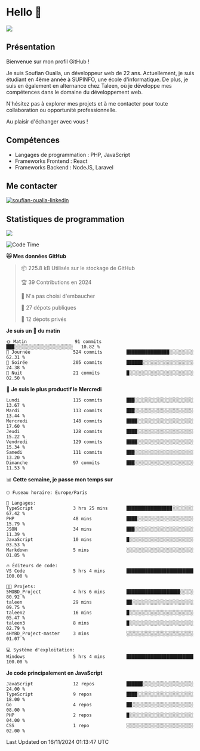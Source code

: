 # Hello 👋

![](https://komarev.com/ghpvc/?username=OSoufian&color=1a1b27)

## Présentation

Bienvenue sur mon profil GitHub !

Je suis Soufian Oualla, un développeur web de 22 ans. Actuellement, je suis étudiant en 4ème année à SUPINFO, une école d'informatique. De plus, je suis en également en alternance chez Taleen, où je développe mes compétences dans le domaine du développement web.

N'hésitez pas à explorer mes projets et à me contacter pour toute collaboration ou opportunité professionnelle.

Au plaisir d'échanger avec vous !

## Compétences

- Langages de programmation : PHP, JavaScript
- Frameworks Frontend : React
- Frameworks Backend : NodeJS, Laravel

## Me contacter

<p>
<a href="https://www.linkedin.com/in/soufian-oualla/" target="_blank"><img align="center" src="https://img.shields.io/badge/-LinkedIn-0077B5?style=for-the-badge&logo=Linkedin&logoColor=white" alt="soufian-oualla-linkedin"/></a>

## Statistiques de programmation

<a href="https://github-readme-stats.vercel.app/api/top-langs/?username=OSoufian&layout=compact">
  <img align="center" src="https://github-readme-stats.vercel.app/api/top-langs/?username=OSoufian&layout=compact"/>
</a>

<br />

<!--START_SECTION:waka-->
![Code Time](http://img.shields.io/badge/Code%20Time-265%20hrs%206%20mins-blue)

**🐱 Mes données GitHub** 

> 📦 225.8 kB Utilisés sur le stockage de GitHub 
 > 
> 🏆 39 Contributions en 2024
 > 
> 🚫 N'a pas choisi d'embaucher
 > 
> 📜 27 dépots publiques 
 > 
> 🔑 12 dépots privés 
 > 
**Je suis un 🐤 du matin** 

```text
🌞 Matin                  91 commits          ███░░░░░░░░░░░░░░░░░░░░░░   10.82 % 
🌆 Journée                524 commits         ████████████████░░░░░░░░░   62.31 % 
🌃 Soirée                 205 commits         ██████░░░░░░░░░░░░░░░░░░░   24.38 % 
🌙 Nuit                   21 commits          █░░░░░░░░░░░░░░░░░░░░░░░░   02.50 % 
```
📅 **Je suis le plus productif le Mercredi** 

```text
Lundi                    115 commits         ███░░░░░░░░░░░░░░░░░░░░░░   13.67 % 
Mardi                    113 commits         ███░░░░░░░░░░░░░░░░░░░░░░   13.44 % 
Mercredi                 148 commits         ████░░░░░░░░░░░░░░░░░░░░░   17.60 % 
Jeudi                    128 commits         ████░░░░░░░░░░░░░░░░░░░░░   15.22 % 
Vendredi                 129 commits         ████░░░░░░░░░░░░░░░░░░░░░   15.34 % 
Samedi                   111 commits         ███░░░░░░░░░░░░░░░░░░░░░░   13.20 % 
Dimanche                 97 commits          ███░░░░░░░░░░░░░░░░░░░░░░   11.53 % 
```


📊 **Cette semaine, je passe mon temps sur** 

```text
🕑︎ Fuseau horaire: Europe/Paris

💬 Langages: 
TypeScript               3 hrs 25 mins       █████████████████░░░░░░░░   67.42 % 
PHP                      48 mins             ████░░░░░░░░░░░░░░░░░░░░░   15.79 % 
JSON                     34 mins             ███░░░░░░░░░░░░░░░░░░░░░░   11.39 % 
JavaScript               10 mins             █░░░░░░░░░░░░░░░░░░░░░░░░   03.53 % 
Markdown                 5 mins              ░░░░░░░░░░░░░░░░░░░░░░░░░   01.85 % 

🔥 Éditeurs de code: 
VS Code                  5 hrs 4 mins        █████████████████████████   100.00 % 

🐱‍💻 Projets: 
5MOBD_Project            4 hrs 6 mins        ████████████████████░░░░░   80.92 % 
taleen                   29 mins             ██░░░░░░░░░░░░░░░░░░░░░░░   09.75 % 
taleen2                  16 mins             █░░░░░░░░░░░░░░░░░░░░░░░░   05.47 % 
taleen3                  8 mins              █░░░░░░░░░░░░░░░░░░░░░░░░   02.79 % 
4HYBD_Project-master     3 mins              ░░░░░░░░░░░░░░░░░░░░░░░░░   01.07 % 

💻 Système d'exploitation: 
Windows                  5 hrs 4 mins        █████████████████████████   100.00 % 
```

**Je code principalement en JavaScript** 

```text
JavaScript               12 repos            ██████░░░░░░░░░░░░░░░░░░░   24.00 % 
TypeScript               9 repos             ████░░░░░░░░░░░░░░░░░░░░░   18.00 % 
Go                       4 repos             ██░░░░░░░░░░░░░░░░░░░░░░░   08.00 % 
PHP                      2 repos             █░░░░░░░░░░░░░░░░░░░░░░░░   04.00 % 
CSS                      1 repo              ░░░░░░░░░░░░░░░░░░░░░░░░░   02.00 % 
```




 Last Updated on 16/11/2024 01:13:47 UTC
<!--END_SECTION:waka-->
